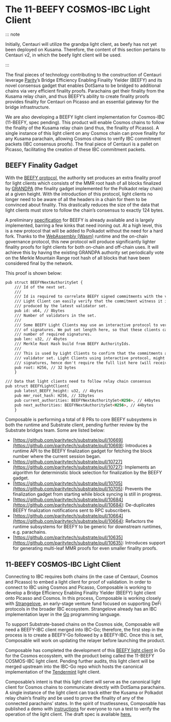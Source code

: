 # The 11-BEEFY COSMOS-IBC Light Client

::: note

Initially, Centauri will utilize the grandpa light client, as beefy has not yet been deployed on Kusama.
Therefore, the content of this section pertains to Centauri v2, in which the beefy light client will be used.

:::

The final pieces of technology contributing to the construction of Centauri leverage [Parity](https://www.parity.io/)’s 
Bridge Efficiency Enabling Finality Yielder (BEEFY) and its novel consensus gadget that enables DotSama to be bridged to
additional chains via very efficient finality proofs. Parachains get their finality from the Kusama relay chain, and 
thus BEEFY’s ability to create finality proofs provides finality for Centauri on Picasso and an essential gateway for 
the bridge infrastructure.

We are also developing a BEEFY light client implementation for Cosmos-IBC (11-BEEFY, spec pending). This product will 
enable Cosmos chains to follow the finality of the Kusama relay chain (and thus, the finality of Picasso). A single 
instance of this light client on any Cosmos chain can prove finality for any Kusama parachain, allowing Cosmos chains to
verify IBC commitment packets (IBC consensus proofs). The final piece of Centauri is a pallet on Picasso, facilitating 
the creation of these IBC commitment packets.


## BEEFY Finality Gadget 

With the [BEEFY protocol](https://www.youtube.com/watch?v=ZmIa_4hPRZ8&t=2378s), the authority set produces an extra 
finality proof for light clients which consists of the MMR root hash of all blocks finalized by 
[GRANDPA](https://polkadot.network/tag/grandpa/) (the finality gadget implemented for the Polkadot relay chain) at a 
given height. With the introduction of this protocol, light clients no longer need to be aware of all the headers in a 
chain for them to be convinced about finality. This drastically reduces the size of the data that light clients must 
store to follow the chain’s consensus to exactly 124 bytes.

A preliminary [specification](https://github.com/paritytech/grandpa-bridge-gadget/blob/td-docs/docs/beefy.md) for BEEFY 
is already available and is largely implemented, barring a few kinks that need ironing out. At a high level, this is a 
new protocol that will be added to Polkadot without the need for a hard fork. Thanks to the 
[WebAssembly (Wasm)](https://webassembly.org/) runtime and the on-chain governance protocol, this new protocol will 
produce significantly lighter finality proofs for light clients for both on-chain and off-chain uses. It will 
achieve this by having the existing GRANDPA authority set periodically vote on the Merkle Mountain Range root hash of 
all blocks that have been considered final by the network.

This proof is shown below:


```markdown
pub struct BEEFYNextAuthoritySet {
	/// Id of the next set.
	///
	/// Id is required to correlate BEEFY signed commitments with the validator set.
	/// Light Client can easily verify that the commitment witness it is getting is
	/// produced by the latest validator set.
	pub id: u64, // 8bytes
	/// Number of validators in the set.
	///
	/// Some BEEFY Light Clients may use an interactive protocol to verify only subset
	/// of signatures. We put set length here, so that these clients can verify the minimal
	/// number of required signatures.
	pub len: u32, // 4bytes
	/// Merkle Root Hash build from BEEFY AuthorityIds.
	///
	/// This is used by Light Clients to confirm that the commitments are signed by the correct
	/// validator set. Light Clients using interactive protocol, might verify only subset of
	/// signatures, hence don't require the full list here (will receive inclusion proofs).
	pub root: H256, // 32 bytes
	}
```

```markdown
/// Data that light clients need to follow relay chain consensus
pub struct BEEFYLightClient{
	pub latest_BEEFY_height: u32, // 4bytes
	pub mmr_root_hash: H256, // 32bytes
	pub current_authorities: BEEFYNextAuthoritySet<H256>, // 44bytes
	pub next_authorities: BEEFYNextAuthoritySet<H256>, // 44bytes
	}	
```


Composable is performing a total of 8 PRs to core BEEFY subsystems in both the runtime and Substrate client, pending 
further review by the Substrate bridges team. Some are listed below:



* [https://github.com/paritytech/substrate/pull/10669](https://github.com/paritytech/substrate/pull/10669): Introduces 
  a runtime API to the BEEFY finalization gadget for fetching the block number where the current session began.
* [https://github.com/paritytech/substrate/pull/10727](https://github.com/paritytech/substrate/pull/10727): Implements 
  an algorithm for deterministic block selection for finalization by the BEEFY gadget.
* [https://github.com/paritytech/substrate/pull/10705](https://github.com/paritytech/substrate/pull/10705): Prevents 
  the finalization gadget from starting while block syncing is still in progress.
* [https://github.com/paritytech/substrate/pull/10684](https://github.com/paritytech/substrate/pull/10684): 
  De-duplicates BEEFY finalization notifications sent to RPC subscribers.
* [https://github.com/paritytech/substrate/pull/10664](https://github.com/paritytech/substrate/pull/10664): Refactors 
  the runtime subsystems for BEEFY to be generic for downstream runtimes, e.g. parachains.
* [https://github.com/paritytech/substrate/pull/10635](https://github.com/paritytech/substrate/pull/10635): Introduces 
  support for generating multi-leaf MMR proofs for even smaller finality proofs.


## 11-BEEFY COSMOS-IBC Light Client

Connecting to IBC requires both chains (in the case of Centauri, Cosmos and Picasso) to embed a light client for proof 
of validation. In order to connect to IBC using Cosmos and Picasso, Composable is working to develop a Bridge Efficiency
Enabling Finality Yielder (BEEFY) light client onto Picasso and Cosmos. In this process, Composable is working 
closely with [Strangelove](https://www.strangelove.ventures/), an early-stage venture fund focused on supporting DeFi 
protocols in the broader IBC ecosystem. Strangelove already has an IBC implementation layer in the [Go](https://go.dev/)
programming language.

To support Substrate-based chains on the Cosmos side, Composable will need a BEEFY-IBC client merged into IBC-Go; 
therefore, the first step in the process is to create a BEEFY-Go followed by a BEEFY-IBC. Once this is set, Composable 
will work on updating the relayer before launching the product.

Composable has completed the development of this 
[BEEFY light client](https://github.com/ComposableFi/ibc-go/blob/main/modules/light-clients/11-beefy/README.md) in Go 
for the Cosmos ecosystem, with the product being called the 11-BEEFY COSMOS-IBC light client. Pending further audits, 
this light client will be merged upstream into the IBC-Go repo which hosts the canonical implementation of the 
[Tendermint](https://tendermint.com/) light client.

Composable’s intent is that this light client will serve as the canonical light client for Cosmos chains to communicate 
directly with DotSama parachains. A single instance of the light client can track either the Kusama or Polkadot relay 
chain’s finality and be used to prove the finality of any of the connected parachains’ states. In the spirit of 
trustlessness, Composable has published a demo with 
[instructions](https://github.com/ComposableFi/ibc-go/blob/main/modules/light-clients/11-beefy/README.md) for everyone 
to run a test to verify the operation of the light client. The draft spec is available 
[here.](https://github.com/ComposableFi/ibc-go/blob/main/modules/light-clients/11-beefy/spec.md)
